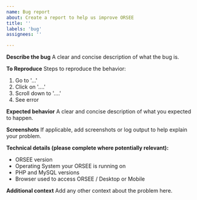 ```yaml
---
name: Bug report
about: Create a report to help us improve ORSEE
title: ''
labels: 'bug'
assignees: ''

---
```


**Describe the bug**
A clear and concise description of what the bug is.

**To Reproduce**
Steps to reproduce the behavior:
1. Go to '...'
2. Click on '....'
3. Scroll down to '....'
4. See error

**Expected behavior**
A clear and concise description of what you expected to happen.

**Screenshots**
If applicable, add screenshots or log output to help explain your problem.

**Technical details (please complete where potentially relevant):**
 - ORSEE version
 - Operating System your ORSEE is running on
 - PHP and MySQL versions
 - Browser used to access ORSEE / Desktop or Mobile

**Additional context**
Add any other context about the problem here.
